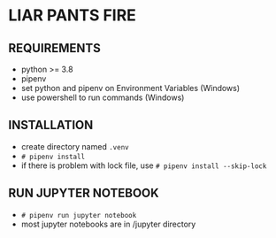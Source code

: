 # LIAR PANTS FIRE

## REQUIREMENTS
- python >= 3.8
- pipenv
- set python and pipenv on Environment Variables (Windows)
- use powershell to run commands (Windows)

## INSTALLATION
- create directory named `.venv`
- `# pipenv install`
- if there is problem with lock file, use `# pipenv install --skip-lock`

## RUN JUPYTER NOTEBOOK
- `# pipenv run jupyter notebook`
- most jupyter notebooks are in /jupyter directory
